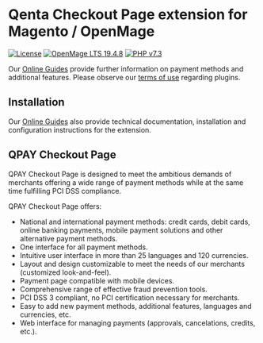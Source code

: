 # Qenta Checkout Page extension for Magento / OpenMage

[![License](https://img.shields.io/badge/license-GPLv2-blue.svg)](https://raw.githubusercontent.com/qenta/Magento-WCP/master/LICENSE)
[![OpenMage LTS 19.4.8](https://img.shields.io/badge/OpenMage_LTS-19.4.8-green.svg)](https://www.magento.com/)
[![PHP v7.3](https://img.shields.io/badge/php-v7.3-yellow.svg)](http://www.php.net)

Our [Online Guides](https://guides.qenta.com/) provide further information on payment methods and additional features. Please observe our [terms of use](https://guides.qenta.com/shop_plugins:info#terms_of_use) regarding plugins.

## Installation
Our [Online Guides](https://guides.qenta.com/shop_plugins:magento_qcp:start "Installation details") also provide technical documentation, installation and configuration instructions for the extension.


## QPAY Checkout Page
QPAY Checkout Page is designed to meet the ambitious demands of merchants offering a wide range of payment methods while at the same time fulfilling PCI DSS compliance.

QPAY Checkout Page offers:
- National and international payment methods: credit cards, debit cards, online banking payments, mobile payment solutions and other alternative payment methods.
- One interface for all payment methods.
- Intuitive user interface in more than 25 languages and 120 currencies.
- Layout and design customizable to meet the needs of our merchants (customized look-and-feel).
- Payment page compatible with mobile devices.
- Comprehensive range of effective fraud prevention tools.
- PCI DSS 3 compliant, no PCI certification necessary for merchants.
- Easy to add new payment methods, additional features, languages and currencies, etc.
- Web interface for managing payments (approvals, cancelations, credits, etc.).
